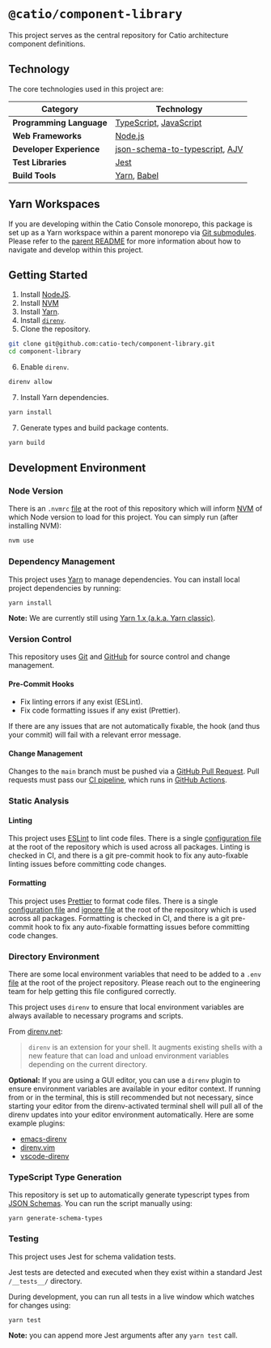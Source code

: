 # `@catio/component-library`

This project serves as the central repository for Catio architecture component definitions.

## Technology

The core technologies used in this project are:

| Category                 | Technology                                                                                                       |
| ------------------------ | ---------------------------------------------------------------------------------------------------------------- |
| **Programming Language** | [TypeScript](https://www.typescriptlang.org/), [JavaScript](https://www.javascript.com/)                         |
| **Web Frameworks**       | [Node.js](https://nodejs.org/en)                                                                                 |
| **Developer Experience** | [json-schema-to-typescript](https://www.npmjs.com/package/json-schema-to-typescript), [AJV](https://ajv.js.org/) |
| **Test Libraries**       | [Jest](https://jestjs.io/)                                                                                       |
| **Build Tools**          | [Yarn](https://yarnpkg.com/), [Babel](https://babeljs.io/)                                                       |

## Yarn Workspaces

If you are developing within the Catio Console monorepo, this package is set up as a Yarn workspace within a parent monorepo via [Git submodules](https://git-scm.com/book/en/v2/Git-Tools-Submodules). Please refer to the [parent README](../../README.md) for more information about how to navigate and develop within this project.

## Getting Started

1. Install [NodeJS](https://nodejs.org/en/download).
2. Install [NVM](https://github.com/nvm-sh/nvm#installing-and-updating)
3. Install [Yarn](https://classic.yarnpkg.com/lang/en/docs/install/#mac-stable).
4. Install [`direnv`](https://direnv.net/docs/installation.html).
5. Clone the repository.

```bash
git clone git@github.com:catio-tech/component-library.git
cd component-library
```

6. Enable `direnv`.

```bash
direnv allow
```

7. Install Yarn dependencies.

```bash
yarn install
```

7. Generate types and build package contents.

```bash
yarn build
```

## Development Environment

### Node Version

There is an `.nvmrc` [file](./.nvmrc) at the root of this repository which will inform [NVM](https://github.com/nvm-sh/nvm) of which Node version to load for this project. You can simply run (after installing NVM):

```bash
nvm use
```

### Dependency Management

This project uses [Yarn](https://classic.yarnpkg.com/lang/en/docs/install/#mac-stable) to manage dependencies. You can install local project dependencies by running:

```
yarn install
```

**Note:** We are currently still using [Yarn 1.x (a.k.a. Yarn classic)](https://classic.yarnpkg.com/lang/en/).

### Version Control

This repository uses [Git](https://git-scm.com/) and [GitHub](https://github.com/catio-tech/catio-console) for source control and change management.

#### Pre-Commit Hooks

- Fix linting errors if any exist (ESLint).
- Fix code formatting issues if any exist (Prettier).

If there are any issues that are not automatically fixable, the hook (and thus your commit) will fail with a relevant error message.

#### Change Management

Changes to the `main` branch must be pushed via a [GitHub Pull Request](https://github.com/catio-tech/catio-console/pulls). Pull requests must pass our [CI pipeline](./.github/workflows/test.yml), which runs in [GitHub Actions](https://github.com/catio-tech/catio-console/actions).

### Static Analysis

#### Linting

This project uses [ESLint](https://eslint.org/) to lint code files. There is a single [configuration file](./.eslintrc) at the root of the repository which is used across all packages. Linting is checked in CI, and there is a git pre-commit hook to fix any auto-fixable linting issues before committing code changes.

#### Formatting

This project uses [Prettier](https://prettier.io/) to format code files. There is a single [configuration file](./.prettierrc) and [ignore file](./.prettierignore) at the root of the repository which is used across all packages. Formatting is checked in CI, and there is a git pre-commit hook to fix any auto-fixable formatting issues before committing code changes.

### Directory Environment

There are some local environment variables that need to be added to a `.env` [file](./.env) at the root of the project repository. Please reach out to the engineering team for help getting this file configured correctly.

This project uses `direnv` to ensure that local environment variables are always available to necessary programs and scripts.

From [direnv.net](https://direnv.net/):

> `direnv` is an extension for your shell. It augments existing shells with a new feature that can load and unload environment variables depending on the current directory.

**Optional:** If you are using a GUI editor, you can use a `direnv` plugin to ensure environment variables are available in your editor context. If running from or in the terminal, this is still recommended but not necessary, since starting your editor from the direnv-activated terminal shell will pull all of the direnv updates into your editor environment automatically. Here are some example plugins:

- [emacs-direnv](https://github.com/wbolster/emacs-direnv)
- [direnv.vim](https://github.com/direnv/direnv.vim)
- [vscode-direnv](https://marketplace.visualstudio.com/items?itemName=cab404.vscode-direnv)

### TypeScript Type Generation

This repository is set up to automatically generate typescript types from [JSON Schemas](https://json-schema.org/). You can run the script manually using:

```
yarn generate-schema-types
```

### Testing

This project uses Jest for schema validation tests.

Jest tests are detected and executed when they exist within a standard Jest `/__tests__/` directory.

During development, you can run all tests in a live window which watches for changes using:

```bash
yarn test
```

**Note:** you can append more Jest arguments after any `yarn test` call.

